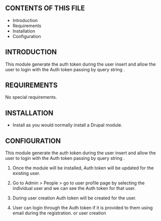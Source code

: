 CONTENTS OF THIS FILE
---------------------

 * Introduction
 * Requirements
 * Installation
 * Configuration
 
INTRODUCTION
------------

This module generate the auth token during the user insert and allow the user to login with the Auth token passing by query string .

REQUIREMENTS
------------

No special requirements.

INSTALLATION
------------

 * Install as you would normally install a Drupal module.

CONFIGURATION
-------------

This module generate the auth token during the user insert and allow the user to login with the Auth token passing by query string .

 1. Once the module will be installed, Auth token will be updated for the existing user.
 
 1. Go to Admin > People > go to user profile page by selecting the individual user and we can see the Auth token for that user.

 2. During user creation Auth token will be created for the user.

 3. User can login through the Auth token if it is provided to them using email during the registration. or user creation



